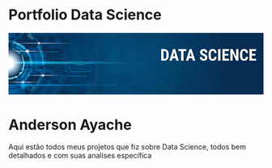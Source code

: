 # Portfolio Data Science

![Screenshot](image.png)


# Anderson Ayache 
Aqui estão todos meus projetos que fiz sobre Data Science, todos bem detalhados e com suas analises específica 


